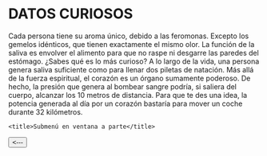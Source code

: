 <html>
<head>
<body>
<h1>DATOS CURIOSOS</h1>

Cada persona tiene su aroma único, debido a las feromonas. Excepto los gemelos idénticos, que tienen exactamente el mismo olor.
		La función de la saliva es envolver el alimento para que no raspe ni desgarre las paredes del estómago.
¿Sabes qué es lo más curioso? A lo largo de la vida, una persona genera saliva suficiente como para llenar dos piletas de natación.
Más allá de la fuerza espiritual, el corazón es un órgano sumamente poderoso. De hecho, la presión que genera al bombear sangre podría, si saliera del cuerpo, alcanzar los 10 metros de distancia.
Para que te des una idea, la potencia generada al día por un corazón bastaría para mover un coche durante 32 kilómetros.

    <title>Submenú en ventana a parte</title>
<script language="JavaScript">
function lanzarSubmenu(){
   window.open("https://get.sendinblue.com/herramienta-de-email-marketing/?utm_source=adwords&utm_medium=cpc&utm_content=Email_Marketing&utm_extension=&utm_term=%2Bemail%20%2Bmarketing&utm_matchtype=b&utm_campaign=243056842&utm_network=g&km_adid=335225866758&km_adposition=&km_device=c&utm_adgroupid=62127759556&gclid=Cj0KCQjw7qn1BRDqARIsAKMbHDZWySYxIXjz9DsRUP49RKnFH6yPVXZTJwBBkSpMV6ng9LfGEe1pBbcaAkkvEALw_wcB","ventana1","width=400,height=400,scrollbars=YES")
}
</script>
</head>
<input type="button" value="<---" onclick="lanzarSubmenu()">
</form>
</body>
</html>
